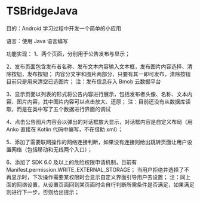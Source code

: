 # TSBridgeJava

目的：Android 学习过程中开发一个简单的小应用

语言：使用 Java 语言编写

功能实现：
1、两个页面，分别用于公告发布与显示；

2、发布页面包含发布者名称、发布文本内容输入文本框，发布图片内容选择、清除按钮，发布按钮；
内容分文字和图片两部分，只要有其一即可发布，清除按钮目前只是用来清空已选图片；
注：发布信息存入 Bmob 云数据平台

3、显示页面以列表的形式将公告内容进行展示，包括发布者头像、名称、文本内容、图片内容，其中图片内容可以点击放大、还原；
注：目前还没有从数据库读取，而是在类中写了五个数据进行界面的调试

4、点击公告图片内容会以弹出的对话框放大显示，对话框内容是自定义布局（用 Anko 直接在 Kotlin 代码中编写，不在借助 xml）；

5、添加了需要联网操作的网络连接判断，如果没有连接则给出跳转页面让用户设置网络（包括移动和无线两个入口）；

6、添加了 SDK 6.0 及以上的危险权限申请机制，目前有Manifest.permission.WRITE_EXTERNAL_STORAGE；
当用户拒绝并选择了不再显示时，下次操作需要某权限时会显示自定义界面引导用户去设置；
注：同上面的网络设置，从设置页面回到某页面时会自行判断所需条件是否满足，如果满足则进行下一步，否则给出提示；